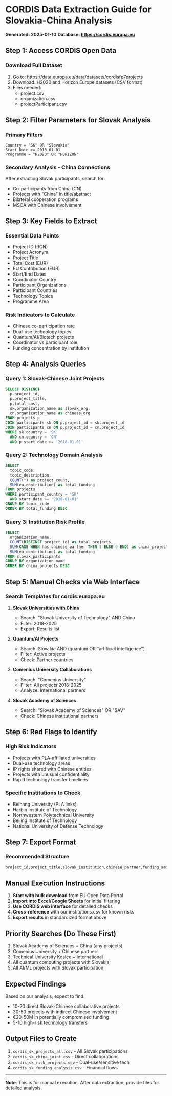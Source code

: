 # CORDIS Data Extraction Guide for Slovakia-China Analysis
**Generated: 2025-01-10**
**Database: https://cordis.europa.eu**

## Step 1: Access CORDIS Open Data

### Download Full Dataset
1. Go to: https://data.europa.eu/data/datasets/cordisfp7projects
2. Download: H2020 and Horizon Europe datasets (CSV format)
3. Files needed:
   - project.csv
   - organization.csv
   - projectParticipant.csv

## Step 2: Filter Parameters for Slovak Analysis

### Primary Filters
```
Country = "SK" OR "Slovakia"
Start Date >= 2018-01-01
Programme = "H2020" OR "HORIZON"
```

### Secondary Analysis - China Connections
After extracting Slovak participants, search for:
- Co-participants from China (CN)
- Projects with "China" in title/abstract
- Bilateral cooperation programs
- MSCA with Chinese involvement

## Step 3: Key Fields to Extract

### Essential Data Points
- Project ID (RCN)
- Project Acronym
- Project Title
- Total Cost (EUR)
- EU Contribution (EUR)
- Start/End Dates
- Coordinator Country
- Participant Organizations
- Participant Countries
- Technology Topics
- Programme Area

### Risk Indicators to Calculate
- Chinese co-participation rate
- Dual-use technology topics
- Quantum/AI/Biotech projects
- Coordinator vs participant role
- Funding concentration by institution

## Step 4: Analysis Queries

### Query 1: Slovak-Chinese Joint Projects
```sql
SELECT DISTINCT
  p.project_id,
  p.project_title,
  p.total_cost,
  sk.organization_name as slovak_org,
  cn.organization_name as chinese_org
FROM projects p
JOIN participants sk ON p.project_id = sk.project_id
JOIN participants cn ON p.project_id = cn.project_id
WHERE sk.country = 'SK'
  AND cn.country = 'CN'
  AND p.start_date >= '2018-01-01'
```

### Query 2: Technology Domain Analysis
```sql
SELECT
  topic_code,
  topic_description,
  COUNT(*) as project_count,
  SUM(eu_contribution) as total_funding
FROM projects
WHERE participant_country = 'SK'
  AND start_date >= '2018-01-01'
GROUP BY topic_code
ORDER BY total_funding DESC
```

### Query 3: Institution Risk Profile
```sql
SELECT
  organization_name,
  COUNT(DISTINCT project_id) as total_projects,
  SUM(CASE WHEN has_chinese_partner THEN 1 ELSE 0 END) as china_projects,
  SUM(eu_contribution) as total_funding
FROM slovak_participants
GROUP BY organization_name
ORDER BY china_projects DESC
```

## Step 5: Manual Checks via Web Interface

### Search Templates for cordis.europa.eu

1. **Slovak Universities with China**
   - Search: "Slovak University of Technology" AND China
   - Filter: 2018-2025
   - Export: Results list

2. **Quantum/AI Projects**
   - Search: Slovakia AND (quantum OR "artificial intelligence")
   - Filter: Active projects
   - Check: Partner countries

3. **Comenius University Collaborations**
   - Search: "Comenius University"
   - Filter: All projects 2018-2025
   - Analyze: International partners

4. **Slovak Academy of Sciences**
   - Search: "Slovak Academy of Sciences" OR "SAV"
   - Check: Chinese institutional partners

## Step 6: Red Flags to Identify

### High Risk Indicators
- Projects with PLA-affiliated universities
- Dual-use technology areas
- IP rights shared with Chinese entities
- Projects with unusual confidentiality
- Rapid technology transfer timelines

### Specific Institutions to Check
- Beihang University (PLA links)
- Harbin Institute of Technology
- Northwestern Polytechnical University
- Beijing Institute of Technology
- National University of Defense Technology

## Step 7: Export Format

### Recommended Structure
```csv
project_id,project_title,slovak_institution,chinese_partner,funding_amount,technology_area,risk_level,start_date,end_date,ip_arrangement
```

## Manual Execution Instructions

1. **Start with bulk download** from EU Open Data Portal
2. **Import into Excel/Google Sheets** for initial filtering
3. **Use CORDIS web interface** for detailed checks
4. **Cross-reference** with our institutions.csv for known risks
5. **Export results** in standardized format above

## Priority Searches (Do These First)

1. Slovak Academy of Sciences + China (any projects)
2. Comenius University + Chinese partners
3. Technical University Kosice + international
4. All quantum computing projects with Slovakia
5. All AI/ML projects with Slovak participation

## Expected Findings

Based on our analysis, expect to find:
- 10-20 direct Slovak-Chinese collaborative projects
- 30-50 projects with indirect Chinese involvement
- €20-50M in potentially compromised funding
- 5-10 high-risk technology transfers

## Output Files to Create

1. `cordis_sk_projects_all.csv` - All Slovak participations
2. `cordis_sk_china_joint.csv` - Direct collaborations
3. `cordis_sk_risk_projects.csv` - Dual-use/sensitive tech
4. `cordis_sk_funding_analysis.csv` - Financial flows

---
**Note**: This is for manual execution. After data extraction, provide files for detailed analysis.
